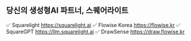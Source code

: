 ## 당신의 생성형AI 파트너, 스퀘어라이트

✅ Squarelight https://squarelight.ai
✅ Flowise Korea https://flowise.kr
✅ SquareGPT https://llm.squarelight.ai 
✅ DrawSense https://draw.flowise.kr

<!--

**Here are some ideas to get you started:**

🙋‍♀️ A short introduction - what is your organization all about?
🌈 Contribution guidelines - how can the community get involved?
👩‍💻 Useful resources - where can the community find your docs? Is there anything else the community should know?
🍿 Fun facts - what does your team eat for breakfast?
🧙 Remember, you can do mighty things with the power of [Markdown](https://docs.github.com/github/writing-on-github/getting-started-with-writing-and-formatting-on-github/basic-writing-and-formatting-syntax)
-->
